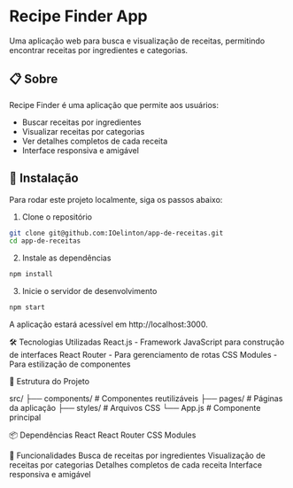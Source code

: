 # Recipe Finder App

Uma aplicação web para busca e visualização de receitas, permitindo encontrar receitas por ingredientes e categorias.

## 📋 Sobre

Recipe Finder é uma aplicação que permite aos usuários:
- Buscar receitas por ingredientes
- Visualizar receitas por categorias
- Ver detalhes completos de cada receita
- Interface responsiva e amigável

## 🚀 Instalação

Para rodar este projeto localmente, siga os passos abaixo:

1. Clone o repositório
```bash
git clone git@github.com:IOelinton/app-de-receitas.git
cd app-de-receitas
```

2. Instale as dependências
```bash
npm install
```

3. Inicie o servidor de desenvolvimento
```bash
npm start
```

A aplicação estará acessível em http://localhost:3000.

🛠️ Tecnologias Utilizadas
React.js - Framework JavaScript para construção de interfaces
React Router - Para gerenciamento de rotas
CSS Modules - Para estilização de componentes

🔧 Estrutura do Projeto

src/
  ├── components/     # Componentes reutilizáveis
  ├── pages/         # Páginas da aplicação
  ├── styles/        # Arquivos CSS
  └── App.js         # Componente principal

  📦 Dependências
React
React Router
CSS Modules

🚀 Funcionalidades
Busca de receitas por ingredientes
Visualização de receitas por categorias
Detalhes completos de cada receita
Interface responsiva e amigável